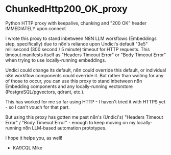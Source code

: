 # ChunkedHttp200_OK_proxy
Python HTTP proxy with keepalive, chunking and "200 OK" header IMMEDIATELY upon connect

I wrote this proxy to stand inbetween N8N LLM workflows (Embeddings step, specifically) due to n8n's reliance upon Undici's default "3e5" millisecond (300 second / 5 minute) timeout for HTTP requests. This timeout manifests itself as "Headers Timeout Error" or "Body Timeout Error" when trying to use locally-running embeddings.

Undici could change its default, n8n could override this default, or individual n8n workflow components could override it. But rather than waiting for any of those to occur, you can use this proxy to stand inbetween n8n Embedding components and any locally-running vectorstore (PostgreSQL/pgvectors, qdrant, etc.).

This has worked for me so far using HTTP - I haven't tried it with HTTPS yet - so I can't vouch for that part.

But using this proxy has gotten me past n8n's (Undici's) "Headers Timeout Error" / "Body Timeout Error" - enough to keep moving on my locally-running n8n LLM-based automation prototypes.

I hope it helps you, as well!

- KA9CQL
  Mike
